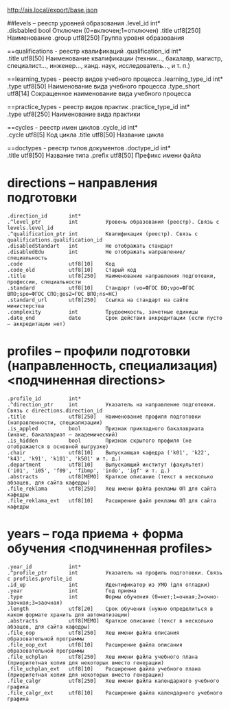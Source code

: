 http://ais.local/export/base.json


##levels – реестр уровней образования
	.level_id			int*	
	.disbabled			bool		Отключен (0=включен;1=отключен)
	.title				utf8[250]	Наименование
	.group				utf8[250]	Группа уровня образования

==qualifications - реестр квалификаций
	.qualification_id	int*	
	.title				utf8[50]	Наименование квалификации (техник..., бакалавр, магистр, специалист..., инженер..., канд. наук, исследователь..., и т. п.)

==learning_types - реестр видов учебного процесса
	.learning_type_id	int*	
	.type				utf8[50]	Наименование вида учебного процесса
	.type_short			utf8[14]	Сокращенное наименование вида учебного процесса

==practice_types - реестр видов практик
	.practice_type_id	int*	
	.type				utf8[250]	Наименование вида практики

==cycles - реестр имен циклов
	.cycle_id			int*	
	.cycle				utf8[5]		Код цикла
	.title				utf8[50]	Название цикла

==doctypes - реестр типов документов
	.doctype_id			int*	
	.title				utf8[50]	Название типа
	.prefix				utf8[50]	Префикс имени файла

directions – направления подготовки
==================================================================================================
	.direction_id		int*	
	.^level_ptr			int			Уровень образования (реестр). Связь с levels.level_id
	.^qualification_ptr	int			Квалификация (реестр). Связь с qualifications.qualification_id
	.disabledStandart	int			Не отображать стандарт
	.disabledEdu		int			Не отображать направление/специальность
	.code				utf8[10]	Код
	.code_old			utf8[10]	Старый код
	.title				utf8[250]	Наименование направления подготовки, профессии, специальности
	.standard			utf8[10]	Стандарт (vo=ФГОС ВО;vpo=ФГОС ВПО;spo=ФГОС СПО;gos2=ГОС ВПО;ns=НС)
	.standard_url		utf8[250]	Ссылка на стандарт на сайте министерства
	.complexity			int			Трудоемкость, зачетные единицы
	.date_end			date		Срок действия аккредитации (если пусто — аккредитации нет)

profiles – профили подготовки (направленность, специализация) <подчиненная directions>
==================================================================================================
	.profile_id			int*	
	.^direction_ptr		int			Указатель на направление подготовки. Связь с directions.direction_id
	.title				utf8[250]	Наименование профиля подготовки (направленности, специализации)
	.is_appled			bool		Признак прикладного бакалавриата (иначе, бакалавриат — академический)
	.is_hidden			bool		Признак скрытого профиля (не отображается в основной выгрузке)
	.chair				utf8[10]	Выпускающая кафедра ('k01', 'k22', 'k43', 'k91', 'k101', 'k501' и т. д.)
	.department			utf8[10]	Выпускающий институт (факультет) ('i01', 'i05', 'f09', 'fibmp', 'indo', 'igf' и т. д.)
	.abstracts			utf8[MEMO]	Краткое описание (текст в несколько абзацев, для сайта кафедры)
	.file_reklama		utf8[250]	Хеш имени файла рекламы ОП для сайта кафедры
	.file_reklama_ext	utf8[10]	Расширение файл рекламы ОП для сайта кафедры

years – года приема + форма обучения <подчиненная profiles>
==================================================================================================
	.year_id			int*
	.^profile_ptr		int			Указатель на профиль подготовки. Связь с profiles.profile_id
	.id_up				int			Идентификатор из УМО (для отладки)
	.year				int			Год приема
	.type				int			Формы обучения (0=нет;1=очная;2=очно-заочная;3=заочная)
	.length				utf8[20]	Срок обучения (нужно определиться в каком формате хранить для автоматизации)
	.abstracts			utf8[MEMO]	Краткое описание (текст в несколько абзацев, для сайта кафедры)
	.file_oop			utf8[250]	Хеш имени файла описания образовательной программы
	.file_oop_ext		utf8[10]	Расширение файла описания образовательной программы
	.file_uchplan		utf8[250]	Хеш имени файла учебного плана (приоритетная копия для некоторых вместо генерации)
	.file_uchplan_ext	utf8[10]	Расширение файла учебного плана (приоритетная копия для некоторых вместо генерации)
	.file_calgr			utf8[250]	Хеш имени файла календарного учебного графика
	.file_calgr_ext		utf8[10]	Расширение файла календарного учебного графика
